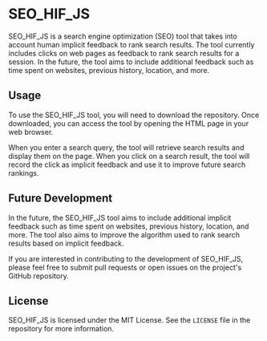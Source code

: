 # SEO_HIF_JS

SEO_HIF_JS is a search engine optimization (SEO) tool that takes into account human implicit feedback to rank search results. The tool currently includes clicks on web pages as feedback to rank search results for a session. In the future, the tool aims to include additional feedback such as time spent on websites, previous history, location, and more.

## Usage

To use the SEO_HIF_JS tool, you will need to download the repository. Once downloaded, you can access the tool by opening the HTML page in your web browser.

When you enter a search query, the tool will retrieve search results and display them on the page. When you click on a search result, the tool will record the click as implicit feedback and use it to improve future search rankings.

## Future Development

In the future, the SEO_HIF_JS tool aims to include additional implicit feedback such as time spent on websites, previous history, location, and more. The tool also aims to improve the algorithm used to rank search results based on implicit feedback.

If you are interested in contributing to the development of SEO_HIF_JS, please feel free to submit pull requests or open issues on the project's GitHub repository.

## License

SEO_HIF_JS is licensed under the MIT License. See the `LICENSE` file in the repository for more information.
